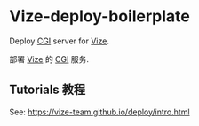 # Vize-deploy-boilerplate
Deploy [CGI](https://github.com/vize-team/vize/tree/master/packages/cgi) server for [Vize](https://github.com/vize-team/vize).

部署 [Vize](https://github.com/vize-team/vize) 的 [CGI](https://github.com/vize-team/vize/tree/master/packages/cgi) 服务.


## Tutorials 教程
See: https://vize-team.github.io/deploy/intro.html
